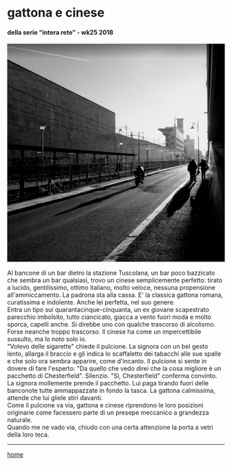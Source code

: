 # gattona e cinese  

#### della serie “intera rete” - wk25 2018
![](/interarete104.png "Roma Termini - via Giolitti") 

Al bancone di un bar dietro la stazione Tuscolana, un bar poco bazzicato che sembra un bar qualsiasi, trovo un cinese semplicemente perfetto: tirato a lucido, gentilissimo, ottimo italiano, molto veloce, nessuna propensione all'ammiccamento. La padrona sta alla cassa. E' la classica gattona romana, curatissima e indolente. Anche lei perfetta, nel suo genere.  
Entra un tipo sui quarantacinque-cinquanta, un ex giovane scapestrato parecchio imbolsito, tutto ciancicato, giacca a vento fuori moda e molto sporca, capelli anche. Si direbbe uno con qualche trascorso di alcolismo. Forse neanche troppo trascorso. Il cinese ha come un impercettibile sussulto, ma lo noto solo io.  
"Volevo delle sigarette" chiede il pulcione. La signora con un bel gesto lento, allarga il braccio e gli indica lo scaffaletto dei tabacchi alle sue spalle e che solo ora sembra apparire, come d'incanto. Il pulcione si sente in dovere di fare l'esperto: "Da quello che vedo direi che la cosa migliore è un pacchetto di Chesterfield".  Silenzio. "Sì, Chesterfield" conferma convinto. La signora mollemente prende il pacchetto. Lui paga tirando fuori delle banconote tutte ammappazzate  in fondo la tasca. La gattona calmissima, attende che lui gliele stiri davanti.  
Come il pulcione va via, gattona e cinese riprendono le loro posizioni originarie come facessero parte di un presepe meccanico a grandezza naturale.  
Quando me ne vado via, chiudo con una certa attenzione la porta a vetri della loro teca.  

---  
[home](/interarete.md)   
